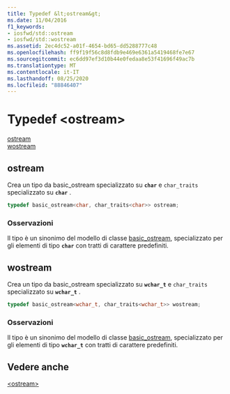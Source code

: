 ```yaml
---
title: Typedef &lt;ostream&gt;
ms.date: 11/04/2016
f1_keywords:
- iosfwd/std::ostream
- iosfwd/std::wostream
ms.assetid: 2ec4dc52-a01f-4654-bd65-dd5288777c48
ms.openlocfilehash: ff9f19f56c8d8fdb9e469e6361a5419468fe7e67
ms.sourcegitcommit: ec6dd97ef3d10b44e0fedaa8e53f41696f49ac7b
ms.translationtype: MT
ms.contentlocale: it-IT
ms.lasthandoff: 08/25/2020
ms.locfileid: "88846407"
---
```

# <a name="ltostreamgt-typedefs"></a>Typedef &lt;ostream&gt;

[ostream](#ostream)\
[wostream](#wostream)

## <a name="ostream"></a><a name="ostream"></a> ostream

Crea un tipo da basic_ostream specializzato su **`char`** e `char_traits` specializzato su **`char`** .

```cpp
typedef basic_ostream<char, char_traits<char>> ostream;
```

### <a name="remarks"></a>Osservazioni

Il tipo è un sinonimo del modello di classe [basic_ostream](../standard-library/basic-ostream-class.md), specializzato per gli elementi di tipo **`char`** con tratti di carattere predefiniti.

## <a name="wostream"></a><a name="wostream"></a> wostream

Crea un tipo da basic_ostream specializzato su **`wchar_t`** e `char_traits` specializzato su **`wchar_t`** .

```cpp
typedef basic_ostream<wchar_t, char_traits<wchar_t>> wostream;
```

### <a name="remarks"></a>Osservazioni

Il tipo è un sinonimo del modello di classe [basic_ostream](../standard-library/basic-ostream-class.md), specializzato per gli elementi di tipo **`wchar_t`** con tratti di carattere predefiniti.

## <a name="see-also"></a>Vedere anche

[\<ostream>](../standard-library/ostream.md)
